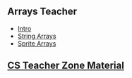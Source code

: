 ## Arrays Teacher

* [Intro](/courses/csintro1/teacherzone/trimmed-notes/arrays/intro)
* [String Arrays](/courses/csintro1/teacherzone/trimmed-notes/arrays/string)
* [Sprite Arrays](/courses/csintro1/teacherzone/trimmed-notes/arrays/sprites)

## [CS Teacher Zone Material](/courses/csintro1/teacherzone/trimmed-notes/teachers)